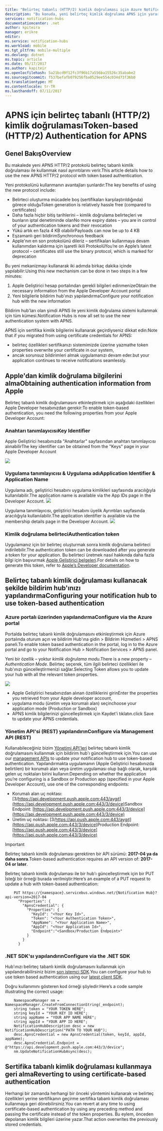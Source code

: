 ```yaml
---
title: "Belirteç tabanlı (HTTP/2) kimlik doğrulaması için Azure Notification Hubs APNS | Microsoft Docs"
description: "Bu konuda, yeni belirteç kimlik doğrulama APNS için yararlanacağınızı açıklanmaktadır"
services: notification-hubs
documentationcenter: .net
author: kpiteira
manager: erikre
editor: 
ms.service: notification-hubs
ms.workload: mobile
ms.tgt_pltfrm: mobile-multiple
ms.devlang: dotnet
ms.topic: article
ms.date: 05/17/2017
ms.author: kapiteir
ms.openlocfilehash: 5a21bcd9f12fc3f96b17a556ba15526c35ababe2
ms.sourcegitcommit: f537befafb079256fba0529ee554c034d73f36b0
ms.translationtype: MT
ms.contentlocale: tr-TR
ms.lasthandoff: 07/11/2017
---
```

# <a name="token-based-http2-authentication-for-apns"></a><span data-ttu-id="f223d-103">APNS için belirteç tabanlı (HTTP/2) kimlik doğrulaması</span><span class="sxs-lookup"><span data-stu-id="f223d-103">Token-based (HTTP/2) Authentication for APNS</span></span>
## <a name="overview"></a><span data-ttu-id="f223d-104">Genel Bakış</span><span class="sxs-lookup"><span data-stu-id="f223d-104">Overview</span></span>
<span data-ttu-id="f223d-105">Bu makalede yeni APNS HTTP/2 protokolü belirteç tabanlı kimlik doğrulaması ile kullanmak nasıl ayrıntılarını verir.</span><span class="sxs-lookup"><span data-stu-id="f223d-105">This article details how to use the new APNS HTTP/2 protocol with token based authentication.</span></span>

<span data-ttu-id="f223d-106">Yeni protokolünü kullanmanın avantajları şunlardır:</span><span class="sxs-lookup"><span data-stu-id="f223d-106">The key benefits of using the new protocol include:</span></span>
-   <span data-ttu-id="f223d-107">Belirteci oluşturma mücadele boş (sertifikaları karşılaştırıldığında) görece olduğu</span><span class="sxs-lookup"><span data-stu-id="f223d-107">Token generation is relatively hassle free (compared to certificates)</span></span>
-   <span data-ttu-id="f223d-108">Daha fazla hiçbir bitiş tarihlerini – kimlik doğrulama belirteçleri ve bunların iptal denetiminde olan</span><span class="sxs-lookup"><span data-stu-id="f223d-108">No more expiry dates – you are in control of your authentication tokens and their revocation</span></span>
-   <span data-ttu-id="f223d-109">Yükü artık en fazla 4 KB olabilir</span><span class="sxs-lookup"><span data-stu-id="f223d-109">Payloads can now be up to 4 KB</span></span>
- <span data-ttu-id="f223d-110">Eşzamanlı geri bildirim</span><span class="sxs-lookup"><span data-stu-id="f223d-110">Synchronous feedback</span></span>
-   <span data-ttu-id="f223d-111">Apple'nın en son protokolünü dileriz – sertifikaları kullanmaya devam kullanımdan kaldırma için işaretli ikili Protokolü</span><span class="sxs-lookup"><span data-stu-id="f223d-111">You’re on Apple’s latest protocol – certificates still use the binary protocol, which is marked for deprecation</span></span>

<span data-ttu-id="f223d-112">Bu yeni mekanizmayı kullanarak iki adımda birkaç dakika içinde yapılabilir:</span><span class="sxs-lookup"><span data-stu-id="f223d-112">Using this new mechanism can be done in two steps in a few minutes:</span></span>
1.  <span data-ttu-id="f223d-113">Apple Geliştirici hesap portalından gerekli bilgileri edinmenize</span><span class="sxs-lookup"><span data-stu-id="f223d-113">Obtain the necessary information from the Apple Developer Account portal</span></span>
2.  <span data-ttu-id="f223d-114">Yeni bilgilerle bildirim hub'ınızı yapılandırma</span><span class="sxs-lookup"><span data-stu-id="f223d-114">Configure your notification hub with the new information</span></span>

<span data-ttu-id="f223d-115">Bildirim hub'ları olan şimdi APNS ile yeni kimlik doğrulama sistemi kullanmak için tüm kümesi.</span><span class="sxs-lookup"><span data-stu-id="f223d-115">Notification Hubs is now all set to use the new authentication system with APNS.</span></span> 

<span data-ttu-id="f223d-116">APNS için sertifika kimlik bilgilerini kullanarak geçirdiyseniz dikkat edin:</span><span class="sxs-lookup"><span data-stu-id="f223d-116">Note that if you migrated from using certificate credentials for APNS:</span></span>
- <span data-ttu-id="f223d-117">belirteç özellikleri sertifikanızı sistemimizde üzerine yazma</span><span class="sxs-lookup"><span data-stu-id="f223d-117">the token properties overwrite your certificate in our system,</span></span>
- <span data-ttu-id="f223d-118">ancak sorunsuz bildirimleri almak uygulamanızı devam eder.</span><span class="sxs-lookup"><span data-stu-id="f223d-118">but your application continues to receive notifications seamlessly.</span></span>

## <a name="obtaining-authentication-information-from-apple"></a><span data-ttu-id="f223d-119">Apple'dan kimlik doğrulama bilgilerini alma</span><span class="sxs-lookup"><span data-stu-id="f223d-119">Obtaining authentication information from Apple</span></span>
<span data-ttu-id="f223d-120">Belirteç tabanlı kimlik doğrulamasını etkinleştirmek için aşağıdaki özellikleri Apple Developer hesabınızdan gerekir:</span><span class="sxs-lookup"><span data-stu-id="f223d-120">To enable token-based authentication, you need the following properties from your Apple Developer Account:</span></span>
### <a name="key-identifier"></a><span data-ttu-id="f223d-121">Anahtarı tanımlayıcısı</span><span class="sxs-lookup"><span data-stu-id="f223d-121">Key Identifier</span></span>
<span data-ttu-id="f223d-122">Apple Geliştirici hesabınızda "Anahtarlar" sayfasından anahtarı tanımlayıcısı alınabilir</span><span class="sxs-lookup"><span data-stu-id="f223d-122">The key identifier can be obtained from the "Keys" page in your Apple Developer Account</span></span>

![](./media/notification-hubs-push-notification-http2-token-authentification/obtaining-auth-information-from-apple.png)

### <a name="application-identifier--application-name"></a><span data-ttu-id="f223d-123">Uygulama tanımlayıcısı & Uygulama adı</span><span class="sxs-lookup"><span data-stu-id="f223d-123">Application Identifier & Application Name</span></span>
<span data-ttu-id="f223d-124">Uygulama adı, geliştirici hesabını uygulama kimlikleri sayfasında aracılığıyla kullanılabilir.</span><span class="sxs-lookup"><span data-stu-id="f223d-124">The application name is available via the App IDs page in the Developer Account.</span></span> 
![](./media/notification-hubs-push-notification-http2-token-authentification/app-name.png)

<span data-ttu-id="f223d-125">Uygulama tanımlayıcısı, geliştirici hesabını üyelik Ayrıntıları sayfasında aracılığıyla kullanılabilir.</span><span class="sxs-lookup"><span data-stu-id="f223d-125">The application identifier is available via the membership details page in the Developer Account.</span></span>
![](./media/notification-hubs-push-notification-http2-token-authentification/app-id.png)


### <a name="authentication-token"></a><span data-ttu-id="f223d-126">Kimlik doğrulama belirteci</span><span class="sxs-lookup"><span data-stu-id="f223d-126">Authentication token</span></span>
<span data-ttu-id="f223d-127">Uygulamanız için bir belirteç oluşturmak sonra kimlik doğrulama belirteci indirilebilir.</span><span class="sxs-lookup"><span data-stu-id="f223d-127">The authentication token can be downloaded after you generate a token for your application.</span></span> <span data-ttu-id="f223d-128">Bu belirteci üretmek nasıl hakkında daha fazla bilgi için başvurmak [Apple Geliştirici belgeleri](http://help.apple.com/xcode/mac/current/#/dev11b059073?sub=dev1eb5dfe65).</span><span class="sxs-lookup"><span data-stu-id="f223d-128">For details on how to generate this token, refer to [Apple’s Developer documentation](http://help.apple.com/xcode/mac/current/#/dev11b059073?sub=dev1eb5dfe65).</span></span>

## <a name="configuring-your-notification-hub-to-use-token-based-authentication"></a><span data-ttu-id="f223d-129">Belirteç tabanlı kimlik doğrulaması kullanacak şekilde bildirim hub'ınızı yapılandırma</span><span class="sxs-lookup"><span data-stu-id="f223d-129">Configuring your notification hub to use token-based authentication</span></span>
### <a name="configure-via-the-azure-portal"></a><span data-ttu-id="f223d-130">Azure portalı üzerinden yapılandırma</span><span class="sxs-lookup"><span data-stu-id="f223d-130">Configure via the Azure portal</span></span>
<span data-ttu-id="f223d-131">Portalda belirteç tabanlı kimlik doğrulamasını etkinleştirmek için Azure portalında oturum açın ve bildirim Hub'ına gidin > Bildirim Hizmetleri > APNS paneli.</span><span class="sxs-lookup"><span data-stu-id="f223d-131">To enable token based authentication in the portal, log in to the Azure portal and go to your Notification Hub > Notification Services > APNS panel.</span></span> 

<span data-ttu-id="f223d-132">Yeni bir özellik – yoktur *kimlik doğrulama modu*.</span><span class="sxs-lookup"><span data-stu-id="f223d-132">There is a new property – *Authentication Mode*.</span></span> <span data-ttu-id="f223d-133">Belirteç seçerek, tüm ilgili belirteci özellikleri ile hub'ınızı güncelleştirmenizi sağlar.</span><span class="sxs-lookup"><span data-stu-id="f223d-133">Selecting Token allows you to update your hub with all the relevant token properties.</span></span>

![](./media/notification-hubs-push-notification-http2-token-authentification/azure-portal-apns-settings.png)

- <span data-ttu-id="f223d-134">Apple Geliştirici hesabınızdan alınan özelliklerini girin</span><span class="sxs-lookup"><span data-stu-id="f223d-134">Enter the properties you retrieved from your Apple developer account,</span></span> 
- <span data-ttu-id="f223d-135">uygulama modu (üretim veya korumalı alan) seçin</span><span class="sxs-lookup"><span data-stu-id="f223d-135">choose your application mode (Production or Sandbox)</span></span> 
- <span data-ttu-id="f223d-136">APNS kimlik bilgilerinizi güncelleştirmek için Kaydet'i tıklatın.</span><span class="sxs-lookup"><span data-stu-id="f223d-136">click Save to update your APNS credentials.</span></span> 

### <a name="configure-via-management-api-rest"></a><span data-ttu-id="f223d-137">Yönetim API'si (REST) yapılandırın</span><span class="sxs-lookup"><span data-stu-id="f223d-137">Configure via Management API (REST)</span></span>

<span data-ttu-id="f223d-138">Kullanabileceğiniz bizim [Yönetimi API'leri](https://msdn.microsoft.com/library/azure/dn495827.aspx) belirteç tabanlı kimlik doğrulamasını kullanmak için bildirim hub'ı güncelleştirmek için.</span><span class="sxs-lookup"><span data-stu-id="f223d-138">You can use our [management APIs](https://msdn.microsoft.com/library/azure/dn495827.aspx) to update your notification hub to use token-based authentication.</span></span>
<span data-ttu-id="f223d-139">Yapılandırmakta uygulamanın (Apple Geliştirici hesabınızda belirtilen) bir korumalı alan veya üretim uygulaması olup bağlı olarak, karşılık gelen uç noktaları birini kullanın:</span><span class="sxs-lookup"><span data-stu-id="f223d-139">Depending on whether the application you’re configuring is a Sandbox or Production app (specified in your Apple Developer Account), use one of the corresponding endpoints:</span></span>

- <span data-ttu-id="f223d-140">Korumalı alan uç noktası: [3/https://api.development.push.apple.com:443/aygıt](https://api.development.push.apple.com:443/3/device)</span><span class="sxs-lookup"><span data-stu-id="f223d-140">Sandbox Endpoint: [https://api.development.push.apple.com:443/3/device](https://api.development.push.apple.com:443/3/device)</span></span>
- <span data-ttu-id="f223d-141">Üretim uç noktası: [3/https://api.push.apple.com:443/aygıt](https://api.push.apple.com:443/3/device)</span><span class="sxs-lookup"><span data-stu-id="f223d-141">Production Endpoint: [https://api.push.apple.com:443/3/device](https://api.push.apple.com:443/3/device)</span></span>

> [!IMPORTANT]
> <span data-ttu-id="f223d-142">Belirteç tabanlı kimlik doğrulaması gerektiren bir API sürümü: **2017-04 ya da daha sonra**.</span><span class="sxs-lookup"><span data-stu-id="f223d-142">Token-based authentication requires an API version of: **2017-04 or later**.</span></span>
> 
> 

<span data-ttu-id="f223d-143">Belirteç tabanlı kimlik doğrulaması ile bir hub'ı güncelleştirmek için bir PUT İsteği bir örneği burada verilmiştir:</span><span class="sxs-lookup"><span data-stu-id="f223d-143">Here’s an example of a PUT request to update a hub with token-based authentication:</span></span>


        PUT https://{namespace}.servicebus.windows.net/{Notification Hub}?api-version=2017-04
          "Properties": {
            "ApnsCredential": {
              "Properties": {
                "KeyId": "<Your Key Id>",
                "Token": "<Your Authentication Token>",
                "AppName": "<Your Application Name>",
                "AppId": "<Your Application Id>",
                "Endpoint":"<Sandbox/Production Endpoint>"
              }
            }
          }
        

### <a name="configure-via-the-net-sdk"></a><span data-ttu-id="f223d-144">.NET SDK'sı yapılandırın</span><span class="sxs-lookup"><span data-stu-id="f223d-144">Configure via the .NET SDK</span></span>
<span data-ttu-id="f223d-145">Hub'ınızı belirteç tabanlı kimlik doğrulamasını kullanmak için yapılandırabilirsiniz bizim [son istemci SDK](https://www.nuget.org/packages/Microsoft.Azure.NotificationHubs/1.0.8).</span><span class="sxs-lookup"><span data-stu-id="f223d-145">You can configure your hub to use token based authentication using our [latest client SDK](https://www.nuget.org/packages/Microsoft.Azure.NotificationHubs/1.0.8).</span></span> 

<span data-ttu-id="f223d-146">Doğru kullanımını gösteren kod örneği şöyledir:</span><span class="sxs-lookup"><span data-stu-id="f223d-146">Here’s a code sample illustrating the correct usage:</span></span>


        NamespaceManager nm = NamespaceManager.CreateFromConnectionString(_endpoint);
        string token = "YOUR TOKEN HERE";
        string keyId = "YOUR KEY ID HERE";
        string appName = "YOUR APP NAME HERE";
        string appId = "YOUR APP ID HERE";
        NotificationHubDescription desc = new NotificationHubDescription("PATH TO YOUR HUB");
        desc.ApnsCredential = new ApnsCredential(token, keyId, appId, appName);
        desc.ApnsCredential.Endpoint = @"https://api.development.push.apple.com:443/3/device";
        nm.UpdateNotificationHubAsync(desc);

## <a name="reverting-to-using-certificate-based-authentication"></a><span data-ttu-id="f223d-147">Sertifika tabanlı kimlik doğrulaması kullanmaya geri alma</span><span class="sxs-lookup"><span data-stu-id="f223d-147">Reverting to using certificate-based authentication</span></span>
<span data-ttu-id="f223d-148">Herhangi bir zamanda herhangi bir önceki yöntemini kullanarak ve belirteç özellikleri yerine sertifikanın geçirme sertifika tabanlı kimlik doğrulaması kullanmaya geri dönebilirsiniz.</span><span class="sxs-lookup"><span data-stu-id="f223d-148">You can revert at any time to using certificate-based authentication by using any preceding method and passing the certificate instead of the token properties.</span></span> <span data-ttu-id="f223d-149">Bu eylem, önceden depolanan kimlik bilgileri üzerine yazar.</span><span class="sxs-lookup"><span data-stu-id="f223d-149">That action overwrites the previously stored credentials.</span></span>
